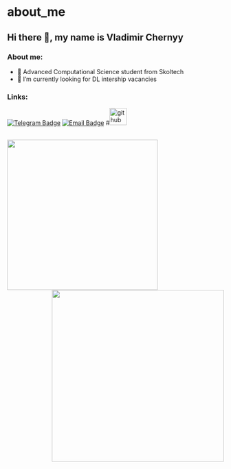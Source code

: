 # about_me

## Hi there 👋, my name is Vladimir Chernyy

### About me:

- 🌻  Advanced Computational Science student from Skoltech
- 🌱 I’m currently looking for DL intership vacancies

### Links:

[![Telegram Badge](https://img.shields.io/badge/-Telegram-0088cc?style=for-the-badge&logo=appveyor&logo=Telegram&logoColor=white&color=blue)](https://t.me/scalyvladimir)
[![Email Badge](https://img.shields.io/badge/-Email-0088cc?style=for-the-badge&logo=appveyor&logo=Gmail&logoColor=white&color=yellow)](mailto:chernyj.vv@phystech.edu)
#[<img src='https://cdn.jsdelivr.net/npm/simple-icons@3.0.1/icons/github.svg' alt='github' height='40'>](https://makmary.github.io/resume/) 

<br>

<a href="https://github.com/anuraghazra/github-readme-stats">
  <img align="left" width="350" src="https://github-readme-stats.vercel.app/api?username=scalyvladimir&show_icons=true&cache_seconds=1800" />
</a>

<a href="https://github.com/anuraghazra/github-readme-stats">
  <img align="right" width="400" src="https://github-readme-stats.vercel.app/api/top-langs/?username=scalyvladimir&show_icons=true&layout=compact" />
</a>

<br clear="all" />
